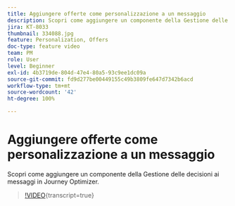 ```yaml
---
title: Aggiungere offerte come personalizzazione a un messaggio
description: Scopri come aggiungere un componente della Gestione delle decisioni ai messaggi in Journey Optimizer.
jira: KT-8033
thumbnail: 334088.jpg
feature: Personalization, Offers
doc-type: feature video
team: PM
role: User
level: Beginner
exl-id: 4b3719de-804d-47e4-80a5-93c9ee1dc09a
source-git-commit: fd9d277be00449155c49b3809fe647d7342b6acd
workflow-type: tm+mt
source-wordcount: '42'
ht-degree: 100%

---
```


# Aggiungere offerte come personalizzazione a un messaggio

Scopri come aggiungere un componente della Gestione delle decisioni ai messaggi in Journey Optimizer.

>[!VIDEO](https://video.tv.adobe.com/v/334088?quality=12&learn=on){transcript=true}
